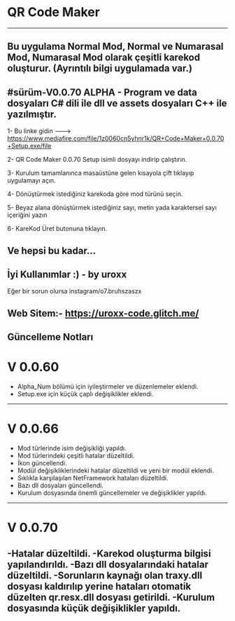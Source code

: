 # QR Code Maker
--------------------------------------------------------------------
Bu uygulama Normal Mod, Normal ve Numarasal Mod, Numarasal Mod olarak çeşitli karekod oluşturur. (Ayrıntılı bilgi uygulamada var.)
--------------------------------------------------------------------
#sürüm-V0.0.70 ALPHA - Program ve data dosyaları C# dili ile dll ve assets dosyaları C++ ile yazılmıştır.
--------------------------------------------------------------------
1- Bu linke gidin ---> https://www.mediafire.com/file/1z0060cn5yhnr1k/QR+Code+Maker+0.0.70+Setup.exe/file

2- QR Code Maker 0.0.70 Setup isimli dosyayı indirip çalıştırın.

3- Kurulum tamamlanınca masaüstüne gelen kısayola çift tıklayıp uygulamayı açın.

4- Dönüştürmek istediğiniz karekoda göre mod türünü seçin.

5- Beyaz alana dönüştürmek istediğiniz sayı, metin yada karaktersel sayı içeriğini yazın

6- KareKod Üret butonuna tıklayın.

Ve hepsi bu kadar...
--------------------------------------------------------------------
İyi Kullanımlar :) - by uroxx
--------------------------------------------------------------------
Eğer bir sorun olursa instagram/o7.bruhszaszx

Web Sitem:- https://uroxx-code.glitch.me/
--------------------------------------------------------------------
Güncelleme Notları
--------------------------------------------------------------------
# V 0.0.60 

- Alpha_Num bölümü için iyileştirmeler ve düzenlemeler eklendi.
- Setup.exe için küçük çaplı değişiklikler eklendi.
--------------------------------------------------------------------
# V 0.0.66

- Mod türlerinde isim değişikliği yapıldı.
- Mod türlerindeki çeşitli hatalar düzeltildi.
- İkon güncellendi.
- Modül değişikliklerindeki hatalar düzeltildi ve yeni bir modül eklendi.
- Sıklıkla karşılaşılan NetFramework hataları düzeltildi.
- Bazı dll dosyaları güncellendi.
- Kurulum dosyasında önemli güncellemeler ve değişiklikler yapıldı.
--------------------------------------------------------------------
# V 0.0.70

-Hatalar düzeltildi.
-Karekod oluşturma bilgisi yapılandırıldı.
-Bazı dll dosyalarındaki hatalar düzeltildi.
-Sorunların kaynağı olan traxy.dll dosyası kaldırılıp yerine hataları otomatik düzelten qr.resx.dll dosyası getirildi.
-Kurulum dosyasında küçük değişiklikler yapıldı.
--------------------------------------------------------------------
